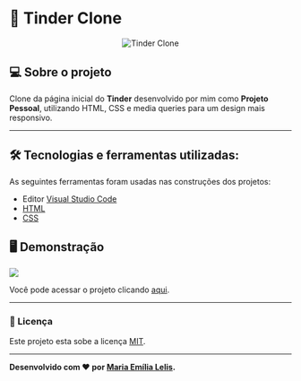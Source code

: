 # 📱 Tinder Clone

<p align="center">
	<img src="https://www.tremplin-numerique.org/wp-content/uploads/2021/06/Comment-bloquer-les-gens-sur-Tinder.png" alt="Tinder Clone" title="Tinder Clone">
</p>


## 💻 Sobre o projeto

Clone da página inicial do **Tinder** desenvolvido por mim como **Projeto Pessoal**, utilizando HTML, CSS e media queries para um design mais responsivo.

---

## 🛠 Tecnologias e ferramentas utilizadas:

As seguintes ferramentas foram usadas nas construções dos projetos:

- Editor [Visual Studio Code](https://code.visualstudio.com/)
- [HTML](https://developer.mozilla.org/pt-BR/docs/Web/HTML)
- [CSS](https://developer.mozilla.org/pt-BR/docs/Web/CSS)

## 🖥️ Demonstração

![](https://i.imgur.com/jDRd0OB.png)   

Você pode acessar o projeto clicando [aqui](clone-tinder-pj.vercel.app/).

---

### 📝 Licença

Este projeto esta sobe a licença [MIT](./license.txt).

---
**Desenvolvido com ❤️ por [Maria Emília Lelis](https://github.com/lellismaria/).**
